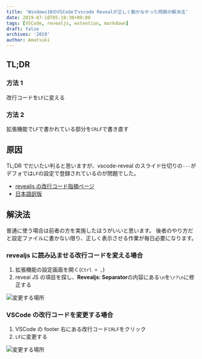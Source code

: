 ```yaml
---
title: 'Windows10のVSCodeでvscode Revealが正しく動かなかった問題の解決法'
date: 2019-07-18T05:18:30+09:00
tags: [VSCode, revealjs, extention, markdown]
draft: false
archives: '2019'
author: Amatsuki
---
```


## TL;DR

### 方法 1

改行コードを`LF`に変える

### 方法 2

拡張機能で`LF`で書かれている部分を`CRLF`で書き直す

## 原因

TL;DR でだいたい判ると思いますが、vscode-reveal のスライド仕切りの`---`がデフォでは`LF`の設定で登録されているのが問題でした。

- [revealjs の改行コード指摘ページ](https://github.com/hakimel/reveal.js/#external-markdown)
- [日本語訳版](https://qiita.com/takayu90/items/0af9bd125e6704803c0d)

## 解決法

普通に使う場合は前者の方を実施したほうがいいと思います。
後者のやり方だと設定ファイルに書かない限り、正しく表示させる作業が毎日必要になります。

### revealjs に読み込ませる改行コードを変える場合

1. 拡張機能の設定画面を開く(`Ctrl + ,`)
2. reveal JS の項目を探し、**Revealjs: Separator**の内容にある`\n`を`\r?\n`に修正する

![変更する場所](/resources/fixed-revealjs-vscode-extention-on-windows10/vscode-reveal-new-line.png)

### VSCode の改行コードを変更する場合

1. VSCode の footer 右にある改行コード`CRLF`をクリック
2. `LF`に変更する

![変更する場所](/resources/fixed-revealjs-vscode-extention-on-windows10/vscode-footer-new-line.png)
